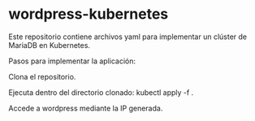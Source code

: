 # wordpress-kubernetes

Este repositorio contiene archivos yaml para implementar un clúster de MariaDB en Kubernetes.

Pasos para implementar la aplicación:

Clona el repositorio.

Ejecuta dentro del directorio clonado: kubectl apply -f .

Accede a wordpress mediante la IP generada.
